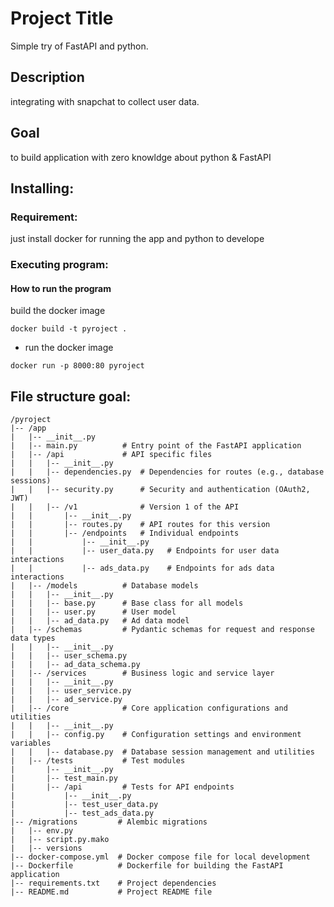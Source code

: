 # Project Title
Simple try of FastAPI and python.



## Description
integrating with snapchat to collect user data.



## Goal
to build application with zero knowldge about python & FastAPI



## Installing:

### Requirement:
just install docker for running the app and python to develope



### Executing program:

#### How to run the program
build the docker image
```
docker build -t pyroject .
```

* run the docker image
```
docker run -p 8000:80 pyroject
```



## File structure goal: 
```
/pyroject
|-- /app
|   |-- __init__.py
|   |-- main.py          # Entry point of the FastAPI application
|   |-- /api             # API specific files
|   |   |-- __init__.py
|   |   |-- dependencies.py  # Dependencies for routes (e.g., database sessions)
|   |   |-- security.py      # Security and authentication (OAuth2, JWT)
|   |   |-- /v1              # Version 1 of the API
|   |       |-- __init__.py
|   |       |-- routes.py    # API routes for this version
|   |       |-- /endpoints   # Individual endpoints
|   |           |-- __init__.py
|   |           |-- user_data.py   # Endpoints for user data interactions
|   |           |-- ads_data.py    # Endpoints for ads data interactions
|   |-- /models          # Database models
|   |   |-- __init__.py
|   |   |-- base.py      # Base class for all models
|   |   |-- user.py      # User model
|   |   |-- ad_data.py   # Ad data model
|   |-- /schemas         # Pydantic schemas for request and response data types
|   |   |-- __init__.py
|   |   |-- user_schema.py
|   |   |-- ad_data_schema.py
|   |-- /services        # Business logic and service layer
|   |   |-- __init__.py
|   |   |-- user_service.py
|   |   |-- ad_service.py
|   |-- /core            # Core application configurations and utilities
|   |   |-- __init__.py
|   |   |-- config.py    # Configuration settings and environment variables
|   |   |-- database.py  # Database session management and utilities
|   |-- /tests           # Test modules
|       |-- __init__.py
|       |-- test_main.py
|       |-- /api         # Tests for API endpoints
|           |-- __init__.py
|           |-- test_user_data.py
|           |-- test_ads_data.py
|-- /migrations         # Alembic migrations
|   |-- env.py
|   |-- script.py.mako
|   |-- versions
|-- docker-compose.yml  # Docker compose file for local development
|-- Dockerfile          # Dockerfile for building the FastAPI application
|-- requirements.txt    # Project dependencies
|-- README.md           # Project README file
```
